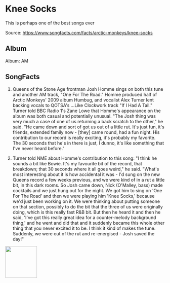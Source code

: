 # Knee Socks

This is perhaps one of the best songs ever

Source: https://www.songfacts.com/facts/arctic-monkeys/knee-socks

## Album

Album: AM

## SongFacts

1. Queens of the Stone Age frontman Josh Homme sings on both this tune and another AM track, "One For The Road." Homme produced half of Arctic Monkeys' 2009 album Humbug, and vocalist Alex Turner lent backing vocals to QOTSA's ...Like Clockwork track "If I Had A Tail." Turner told BBC Radio 1's Zane Lowe that Homme's appearance on the album was both casual and potentially unusual. "The Josh thing was very much a case of one of us returning a back scratch to the other," he said. "He came down and sort of got us out of a little rut. It's just fun, it's friends, extended family now - [they] came round, had a fun night. His contribution to our record is really exciting, it's probably my favorite. The 30 seconds that he's in there is just, I dunno, it's like something that I've never heard before."

2. Turner told NME about Homme's contribution to this song: "I think he sounds a bit like Bowie. It's my favourite bit of the record, that breakdown; that 30 seconds where it all goes weird," he said. "What's most interesting about it is how accidental it was - I'd sung on the new Queens record a few weeks previous, and we were kind of in a rut a little bit, in this dark rooms. So Josh came down, Nick (O'Malley, bass) made cocktails and we just hung out for the night. We got him to sing on 'One For The Road' and then we were playing him 'Knee Socks,' because we'd just been working on it. We were thinking about putting someone on that section, possibly to do the bit that the three of us were originally doing, which is this really fast R&B bit. But then he heard it and then he said, 'I've got this really great idea for a counter-melody background thing,' and he went and did that and it suddenly became this whole other thing that you never excited it to be. I think it kind of makes the tune. Suddenly, we were out of the rut and re-energised - Josh saved the day!"

<img src="https://www.songfacts.com/img-artalbums-145-bc8251254f7cc6b7f2d76c6b3eb2f412.png" height="100" width="100" />

